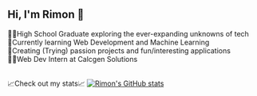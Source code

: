 ## Hi, I'm Rimon 👋

<!--
**rimonkayastha/rimonkayastha** is a ✨ _special_ ✨ repository because its `README.md` (this file) appears on your GitHub profile.

Here are some ideas to get you started:

- 🔭 I’m currently working on ...
- 🌱 I’m currently learning ...
- 👯 I’m looking to collaborate on ...
- 🤔 I’m looking for help with ...
- 💬 Ask me about ...
- 📫 How to reach me: ...
- 😄 Pronouns: ...
- ⚡ Fun fact: ...
-->
👨‍🎓High School Graduate exploring the ever-expanding unknowns of tech</br>
💭Currently learning Web Development and Machine Learning</br>
🎨Creating (Trying) passion projects and fun/interesting applications</br>
🧑‍💻Web Dev Intern at Calcgen Solutions</br>
</br>

📈Check out my stats📈
[![Rimon's GitHub stats](https://github-readme-stats.vercel.app/api?username=rimonkayastha&theme=merko&show_icons=true)](https://github.com/rimonkayastha/github-readme-stats)
